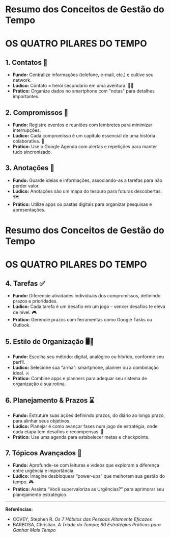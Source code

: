 # Resumo dos Conceitos de Gestão do Tempo

# OS QUATRO PILARES DO TEMPO

## 1. **Contatos** 📇  
   - **Fundo:** Centralize informações (telefone, e-mail, etc.) e cultive seu network.  
   - **Lúdico:** Contato = herói secundário em uma aventura. 🦸‍♂️  
   - **Prático:** Organize dados no smartphone com "notas" para detalhes importantes.

## 2. **Compromissos** 📅  
   - **Fundo:** Registre eventos e reuniões com lembretes para minimizar interrupções.  
   - **Lúdico:** Cada compromisso é um capítulo essencial de uma história colaborativa. 📖  
   - **Prático:** Use o Google Agenda com alertas e repetições para manter tudo sincronizado.

## 3. **Anotações** 📝  
   - **Fundo:** Guarde ideias e informações, associando-as a tarefas para não perder valor.  
   - **Lúdico:** Anotações são um mapa do tesouro para futuras descobertas. 🗺️  
   - **Prático:** Utilize apps ou pastas digitais para organizar pesquisas e apresentações.

# Resumo dos Conceitos de Gestão do Tempo

# OS QUATRO PILARES DO TEMPO

## 4. **Tarefas** ✅  
   - **Fundo:** Diferencie atividades individuais dos compromissos, definindo prazos e prioridades.  
   - **Lúdico:** Cada tarefa é um desafio em um jogo – vencer desafios te eleva de nível. 🎮  
   - **Prático:** Gerencie prazos com ferramentas como Google Tasks ou Outlook.

## 5. **Estilo de Organização** 🖥️📒  
   - **Fundo:** Escolha seu método: digital, analógico ou híbrido, conforme seu perfil.  
   - **Lúdico:** Selecione sua “arma”: smartphone, planner ou a combinação ideal. ⚔️  
   - **Prático:** Combine apps e planners para adequar seu sistema de organização à sua rotina.

## 6. **Planejamento & Prazos** ⌛  
   - **Fundo:** Estruture suas ações definindo prazos, do diário ao longo prazo, para alinhar seus objetivos.  
   - **Lúdico:** Planejar é como avançar fases num jogo de estratégia, onde cada etapa tem desafios e recompensas. 🏰  
   - **Prático:** Use uma agenda para estabelecer metas e checkpoints.

## 7. **Tópicos Avançados** 🚀  
   - **Fundo:** Aprofunde-se com leituras e vídeos que exploram a diferença entre urgência e importância.  
   - **Lúdico:** Imagine desbloquear “power-ups” que melhoram sua gestão do tempo. 🎮  
   - **Prático:** Assista “Você supervaloriza as Urgências?” para aprimorar seu planejamento estratégico.

---

**Referências:**  
- COVEY, Stephen R. *Os 7 Hábitos das Pessoas Altamente Eficazes*  
- BARBOSA, Christian. *A Tríade do Tempo*; *60 Estratégias Práticas para Ganhar Mais Tempo*
